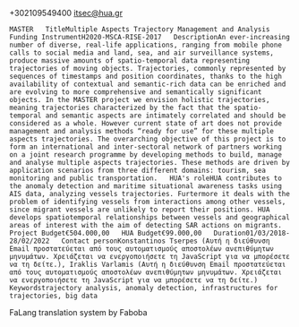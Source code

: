  
 
 
 
 
 
 
 
 
 




 

 
 
  
       
           
 
 

 +302109549400
 itsec@hua.gr         
 
 
 

     
 
 
  
 
  
  
  
    MASTER   TitleMultiple Aspects Trajectory Management and Analysis   Funding InstrumentH2020-MSCA-RISE-2017   DescriptionAn ever-increasing number of diverse, real-life applications, ranging from mobile phone calls to social media and land, sea, and air surveillance systems, produce massive amounts of spatio-temporal data representing trajectories of moving objects. Trajectories, commonly represented by sequences of timestamps and position coordinates, thanks to the high availability of contextual and semantic-rich data can be enriched and are evolving to more comprehensive and semantically significant objects. In the MASTER project we envision holistic trajectories, meaning trajectories characterized by the fact that the spatio-temporal and semantic aspects are intimately correlated and should be considered as a whole. However current state of art does not provide management and analysis methods “ready for use” for these multiple aspects trajectories. The overarching objective of this project is to form an international and inter-sectoral network of partners working on a joint research programme by developing methods to build, manage and analyse multiple aspects trajectories. These methods are driven by application scenarios from three different domains: tourism, sea monitoring and public transportation.   HUA's roleHUA contributes to the anomaly detection and maritime situational awareness tasks using AIS data, analyzing vessels trajectories. Furtermore it deals with the problem of identifying vessels from interactions among other vessels, since migrant vessels are unlikely to report their positions. HUA develops spatiotemporal relationships between vessels and geographical areas of interest with the aim of detecting SAR actions on migrants.   Project Budget€504.000,00   HUA Budget€99.000,00   Duration01/03/2018-28/02/2022   Contact personKonstantinos Tserpes (Αυτή η διεύθυνση Email προστατεύεται από τους αυτοματισμούς αποστολέων ανεπιθύμητων μηνυμάτων. Χρειάζεται να ενεργοποιήσετε τη JavaScript για να μπορέσετε να τη δείτε.), Iraklis Varlamis (Αυτή η διεύθυνση Email προστατεύεται από τους αυτοματισμούς αποστολέων ανεπιθύμητων μηνυμάτων. Χρειάζεται να ενεργοποιήσετε τη JavaScript για να μπορέσετε να τη δείτε.)   Keywordstrajectory analysis, anomaly detection, infrastructures for trajectories, big data     
FaLang translation system by Faboba